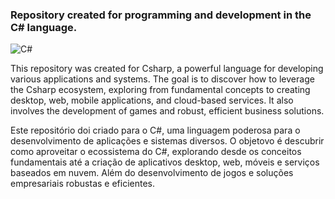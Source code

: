 ### Repository created for programming and development in the C# language.
![C#](https://img.shields.io/badge/%23-black?style=for-the-badge&logo=c&logoColor=25fafe)&nbsp;

This repository was created for Csharp, a powerful language for developing various applications and systems.
The goal is to discover how to leverage the Csharp ecosystem, exploring from fundamental concepts to creating desktop, web, mobile applications, and cloud-based services. It also involves the development of games and robust, efficient business solutions.

Este repositório doi criado para o C#, uma linguagem poderosa para o desenvolvimento de aplicações e sistemas diversos. 
O objetovo é descubrir como aproveitar o ecossistema do C#, explorando desde os conceitos fundamentais até a criação de aplicativos desktop, web, móveis e serviços baseados em nuvem. Além do desenvolvimento de jogos e soluções empresariais robustas e eficientes.











